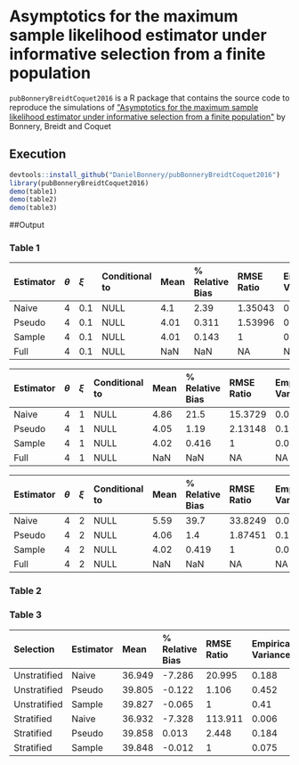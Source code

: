 # Asymptotics for the maximum sample likelihood estimator under informative selection from a finite population

`pubBonneryBreidtCoquet2016` is a R package that contains the source code to reproduce the simulations of ["Asymptotics for the maximum sample likelihood estimator under informative selection from a finite population"](http://www.e-publications.org/ims/submission/BEJ/user/submissionFile/23537?confirm=3b2ff5b3) by Bonnery, Breidt and Coquet

## Execution

```r
devtools::install_github("DanielBonnery/pubBonneryBreidtCoquet2016")
library(pubBonneryBreidtCoquet2016)
demo(table1)
demo(table2)
demo(table3)
```

##Output



                                                                                                
### Table 1


|Estimator |$\theta$ |$\xi$ |Conditional to |Mean |% Relative Bias |RMSE Ratio |Empirical Variance |Asymptotic Variance |
|:---------|:--------|:-----|:--------------|:----|:---------------|:----------|:------------------|:-------------------|
|Naive     |4        |0.1   |NULL           |4.1  |2.39            |1.35043    |0.0181758          |NA                  |
|Pseudo    |4        |0.1   |NULL           |4.01 |0.311           |1.53996    |0.0309899          |NA                  |
|Sample    |4        |0.1   |NULL           |4.01 |0.143           |1          |0.0201916          |0.0200028           |
|Full      |4        |0.1   |NULL           |NaN  |NaN             |NA         |NA                 |NA                  |



|Estimator |$\theta$ |$\xi$ |Conditional to |Mean |% Relative Bias |RMSE Ratio |Empirical Variance |Asymptotic Variance |
|:---------|:--------|:-----|:--------------|:----|:---------------|:----------|:------------------|:-------------------|
|Naive     |4        |1     |NULL           |4.86 |21.5            |15.3729    |0.031139           |NA                  |
|Pseudo    |4        |1     |NULL           |4.05 |1.19            |2.13148    |0.104135           |NA                  |
|Sample    |4        |1     |NULL           |4.02 |0.416           |1          |0.0496496          |0.0509886           |
|Full      |4        |1     |NULL           |NaN  |NaN             |NA         |NA                 |NA                  |



|Estimator |$\theta$ |$\xi$ |Conditional to |Mean |% Relative Bias |RMSE Ratio |Empirical Variance |Asymptotic Variance |
|:---------|:--------|:-----|:--------------|:----|:---------------|:----------|:------------------|:-------------------|
|Naive     |4        |2     |NULL           |5.59 |39.7            |33.8249    |0.0567029          |NA                  |
|Pseudo    |4        |2     |NULL           |4.06 |1.4             |1.87451    |0.139452           |NA                  |
|Sample    |4        |2     |NULL           |4.02 |0.419           |1          |0.0757842          |0.0771277           |
|Full      |4        |2     |NULL           |NaN  |NaN             |NA         |NA                 |NA                  |

### Table 2




### Table 3


|Selection    |Estimator |Mean   |% Relative Bias |RMSE Ratio |Empirical Variance |Average Estimated Variance |Variance Ratio |
|:------------|:---------|:------|:---------------|:----------|:------------------|:--------------------------|:--------------|
|Unstratified |Naive     |36.949 |-7.286          |20.995     |0.188              |0.186                      |0.989          |
|Unstratified |Pseudo    |39.805 |-0.122          |1.106      |0.452              |0.419                      |0.926          |
|Unstratified |Sample    |39.827 |-0.065          |1          |0.41               |0.388                      |0.945          |
|Stratified   |Naive     |36.932 |-7.328          |113.911    |0.006              |0.188                      |30.271         |
|Stratified   |Pseudo    |39.858 |0.013           |2.448      |0.184              |0.169                      |0.923          |
|Stratified   |Sample    |39.848 |-0.012          |1          |0.075              |0.066                      |0.886          |
